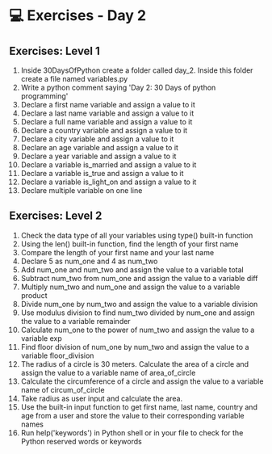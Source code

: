 # 💻 Exercises - Day 2

## Exercises: Level 1
1. Inside 30DaysOfPython create a folder called day_2. Inside this folder create a file named variables.py
2. Write a python comment saying 'Day 2: 30 Days of python programming'
3. Declare a first name variable and assign a value to it
4. Declare a last name variable and assign a value to it
5. Declare a full name variable and assign a value to it
6. Declare a country variable and assign a value to it
7. Declare a city variable and assign a value to it
8. Declare an age variable and assign a value to it
9. Declare a year variable and assign a value to it
10. Declare a variable is_married and assign a value to it
11. Declare a variable is_true and assign a value to it
12. Declare a variable is_light_on and assign a value to it
13. Declare multiple variable on one line

## Exercises: Level 2
1. Check the data type of all your variables using type() built-in function
2. Using the len() built-in function, find the length of your first name
3. Compare the length of your first name and your last name
4. Declare 5 as num_one and 4 as num_two
5. Add num_one and num_two and assign the value to a variable total
6. Subtract num_two from num_one and assign the value to a variable diff
7. Multiply num_two and num_one and assign the value to a variable product
8. Divide num_one by num_two and assign the value to a variable division
9. Use modulus division to find num_two divided by num_one and assign the value to a variable remainder
10. Calculate num_one to the power of num_two and assign the value to a variable exp
11. Find floor division of num_one by num_two and assign the value to a variable floor_division
12. The radius of a circle is 30 meters.
Calculate the area of a circle and assign the value to a variable name of area_of_circle
13. Calculate the circumference of a circle and assign the value to a variable name of circum_of_circle
14. Take radius as user input and calculate the area.
15. Use the built-in input function to get first name, last name, country and age from a user and store the value to their corresponding variable names
16. Run help('keywords') in Python shell or in your file to check for the Python reserved words or keywords